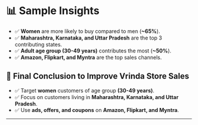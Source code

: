 # 📊 Sample Insights

- ✅ **Women** are more likely to buy compared to men (**~65%**).
- ✅ **Maharashtra, Karnataka, and Uttar Pradesh** are the top 3 contributing states.
- ✅ **Adult age group (30-49 years)** contributes the most (**~50%**).
- ✅ **Amazon, Flipkart, and Myntra** are the top sales channels.

## 🎯 Final Conclusion to Improve Vrinda Store Sales

- ✅ Target **women** customers of age group **(30-49 years)**.
- ✅ Focus on customers living in **Maharashtra, Karnataka, and Uttar Pradesh**.
- ✅ Use **ads, offers, and coupons** on **Amazon, Flipkart, and Myntra**.

---
